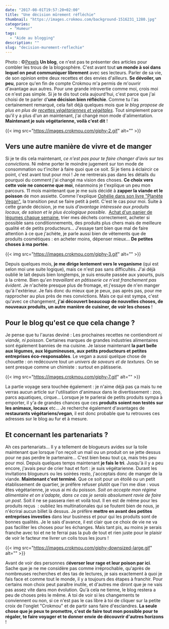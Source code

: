 ```yaml
---
date: "2017-08-01T19:57:20+02:00"
title: "Une décision mûrement réfléchie"
thumbnail: "https://images.crokmou.com/background-1516231_1280.jpg"
categories:
  - "Humeur"
tags:
  - "Aide au blogging"
description: ""
slug: "decision-murement-reflechie"
---
```


Photo : ©[Pexels](https://www.pexels.com/photo/art-background-brick-brick-texture-272254/) **Un blog**, ce n'est pas te présenter des articles pour combler les trous de la blogosphère. C'est avant tout **un monde à soi dans lequel on peut communiquer librement** avec ses lecteurs. Parler de sa vie, de son opinion entre deux recettes et des envies d'ailleurs. **Se dévoiler, un peu**, parce qu'en fin de compte Crokmou m'a permis de m'ouvrir d'avantage aux autres. Pour une grande introvertie comme moi, crois moi ce n'est pas simple. Si je te dis tout cela aujourd'hui, c'est parce que j'ai choisi de te parler d'**une décision bien réfléchie**. Comme tu l'as certainement remarqué, cela fait déjà quelques mois que _le blog propose de plus en plus de [recettes végétariennes et végétales](https://crokmou.com/tag/vegetarien)_. Tout simplement parce qu'il y a plus d'un an maintenant, j'ai changé mon mode d'alimentation. **Maintenant je suis végétarienne, voilà c'est dit** !

{{< img src="https://images.crokmou.com/giphy-2.gif" alt="" >}}

## **Vers une autre manière de vivre et de manger**

Si je te dis cela maintenant, _ce n'est pas pour te faire changer d'avis sur tes convictions_. Ni même porter le moindre jugement sur ton mode de consommation ou t'inciter à faire quoi que ce soit. Si je tiens à éclaircir ce point, c'est avant tout pour moi ! Je ne rentrerais pas dans les détails du pourquoi du comment j'ai changé ma vision des choses. **Ce choix vers cette voie ne concerne que moi**, néanmoins je t'explique un peu mon parcours. 11 mois maintenant que je me suis décidé à **zapper la viande et le poisson** de mon assiette. Comme l'explique [Ophélie dans son livre "Planète Vegan"](https://antigone21.com/2017/05/25/sortie-livre-planete-vegane/), la transition peut se faire petit à petit. C'est le cas pour moi. Suite à cette grande décision, je me suis _d'avantage intéressée aux produits locaux, de saison et le plus écologique possible_.  [Achat d'un panier de légumes chaque semaine](https://crokmou.com/2016/12/lheureux-nouveau-paniers-de-fruits-legumes-a-bruxelles), trier mes déchets correctement, acheter si possible sans conditionnements, des produits plus chers mais de meilleure qualité et de petits producteurs... J'essaye tant bien que mal de faire attention à ce que j'achète, je parle aussi bien de vêtements que de produits cosmétiques : en acheter moins, dépenser mieux... **De petites choses à ma portée**.

{{< img src="https://images.crokmou.com/giphy-3.gif" alt="" >}}

Depuis quelques mois, **je me dirige lentement vers le veganisme** (qui est selon moi une suite logique), mais ce n'est pas sans difficultés. J'ai déjà oublié le lait depuis bien longtemps, je suis ensuite passée aux yaourts, puis à la crème. Bien qu'_en travaillant en pâtisserie ce n'est franchement pas évident_. Je n'achète presque plus de fromage, et j'essaye de n'en manger qu'à l'extérieur. Je fais donc du mieux que je peux, pas après pas, pour me rapprocher au plus près de mes convictions. Mais ce qui est sympa, c'est qu'avec ce changement, **j'ai découvert beaucoup de nouvelles choses, de nouveaux produits, un autre manière de cuisiner, de voir les choses** !

## **Pour le blog qu'est ce que cela change ?**

Je pense que tu l'auras deviné : Les prochaines recettes ne contiendront _ni viande, ni poisson_. Certaines marques de grandes industries alimentaires sont également bannies de ma cuisine. Je laisse maintenant **la part belle aux légumes, aux légumineuses, aux petits producteurs et petites entreprises éco-responsables**. Le vegan a aussi quelque chose de chouette : on redécouvre tout _un univers de saveurs et de textures_. On se sent presque comme un chimiste : surtout en pâtisserie.

{{< img src="https://images.crokmou.com/giphy-7.gif" alt="" >}}

La partie voyage sera touchée également : je n'aime déjà pas ça mais tu ne verras aucun article sur l'utilisation d'animaux dans le divertissement : zoo, parcs aquatiques, cirque... Lorsque je te parlerai de petits produits sympa à emporter, il y'a de grandes chances que ces **produits soient non testés sur les animaux, locaux** etc... Je recherche également d'avantages de **restaurants végétariens/vegan**, il est donc probable que tu retrouves ces adresses sur le blog au fur et à mesure.

## **Et concernant les partenariats ?**

Ah ces partenariats... Il y a tellement de blogueurs avides sur la toile maintenant que lorsque l'on reçoit un mail ou un produit on se jette dessus pour ne pas perdre le partenaire... C'est bien beau tout ça, mais très peu pour moi. Depuis quelques temps maintenant **je fais le tri**. Jusqu'à il y a peu encore, j'avais peur de crier haut et fort : je suis végétarienne. Durant les invitations blogueurs ou les soirées resto, j'acceptais donc de manger de la viande. **Maintenant c'est terminé**. Que ce soit pour un étoilé ou un petit établissement de quartier, je préfère refuser plutôt que l'on me dise : vous êtes végétarienne, je vous ai mi du poisson. _Soit on accepte mon régime alimentaire et on s'adapte, dans ce cas je serais absolument ravie de faire un post_. Soit il ne se passera rien et voilà tout. Il en est de même pour les produits reçus  : oubliez les multinationales qui se foutent bien de nous, je n'écrirai aucun billet là dessus. Je préfère **mettre en avant des petites entreprises investies** dans leur business et pour qui les produits sont de bonnes qualités. Je le sais d'avance, il est clair que ce choix de vie ne va pas faciliter les choses pour les échanges. Mais tant pis, au moins je serais franche avec toi et ne te ferrai pas la pub de tout et rien juste pour le plaisir de voir le facteur me livrer un colis tous les jours !

{{< img src="https://images.crokmou.com/giphy-downsized-large.gif" alt="" >}}

Avant de voir des personnes d**éverser leur rage et leur poison par ici**. Sache que je ne me considère pas comme irréprochable, qu'après de nombreuses recherches et des tas de lectures, je sais exactement à quoi je fais face et comme tout le monde, il y a toujours des étapes à franchir. Pour certains mon choix peut paraître inutile, et d'autres me diront que je ne vais pas assez vite dans mon évolution. Qu'à cela ne tienne, le blog restera a peu de choses près le même. A toi de voir si les changements te conviennent ou non, si ce n'est pas le cas libre à toi de cliquer sur la petite croix de l'onglet "Crokmou" et de partir sans faire d'esclandres. **La seule chose que je peux te promettre, c'est de faire tout mon possible pour te régaler, te faire voyager et te donner envie de découvrir d'autres horizons** !
